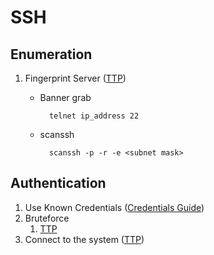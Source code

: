 <!---------------------------------------------------------------------------------
Copyright: (c) BLS OPS LLC.
This program is free software: you can redistribute it and/or modify
it under the terms of the GNU General Public License as published by
the Free Software Foundation, version 3.
This program is distributed in the hope that it will be useful,
but WITHOUT ANY WARRANTY; without even the implied warranty of
MERCHANTABILITY or FITNESS FOR A PARTICULAR PURPOSE. See the
GNU General Public License for more details.
You should have received a copy of the GNU General Public License
along with this program. If not, see <https://www.gnu.org/licenses/>.
--------------------------------------------------------------------------------->
# SSH
## Enumeration
1. Fingerprint Server ([TTP](TTP/T1592_Gather_Victim_Host_Information/T1592.md))
    * Banner grab

    		telnet ip_address 22
    * scanssh

            scanssh -p -r -e <subnet mask>

## Authentication

1. Use Known Credentials ([Credentials Guide](Testaments_and_Books/Redvelations/Accounts/002_Passwords_and_Credentials.md))
1. Bruteforce
    1. [TTP](TTP/T1110_Brute_Force/003_Password_Spraying/T1110.003.md)
1. Connect to the system ([TTP](TTP/T1569_System_Services/T1569.md))


